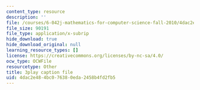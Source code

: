 ```yaml
---
content_type: resource
description: ''
file: /courses/6-042j-mathematics-for-computer-science-fall-2010/4dac2e484bc076380eda2458b4fd2fb5_fAeShezAGLE.srt
file_size: 90191
file_type: application/x-subrip
hide_download: true
hide_download_original: null
learning_resource_types: []
license: https://creativecommons.org/licenses/by-nc-sa/4.0/
ocw_type: OCWFile
resourcetype: Other
title: 3play caption file
uid: 4dac2e48-4bc0-7638-0eda-2458b4fd2fb5
---
```

